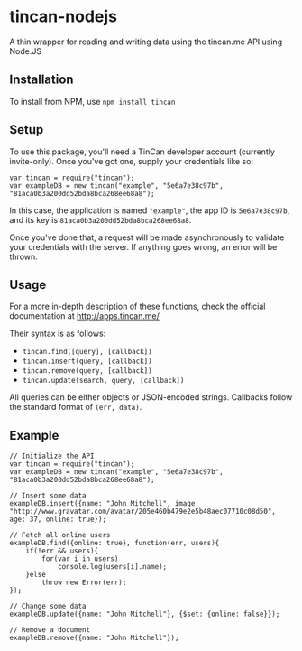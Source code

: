 tincan-nodejs
=============

A thin wrapper for reading and writing data using the tincan.me API using Node.JS

Installation
------------

To install from NPM, use `npm install tincan`

Setup
-----

To use this package, you'll need a TinCan developer account (currently invite-only). Once you've got one, supply your credentials like so:

    var tincan = require("tincan");
    var exampleDB = new tincan("example", "5e6a7e38c97b", "81aca0b3a200dd52bda8bca268ee68a8");

In this case, the application is named `"example"`, the app ID is `5e6a7e38c97b`, and its key is `81aca0b3a200dd52bda8bca268ee68a8`.

Once you've done that, a request will be made asynchronously to validate your credentials with the server. If anything goes wrong, an error will be thrown.

Usage
-----

For a more in-depth description of these functions, check the official documentation at http://apps.tincan.me/

Their syntax is as follows:

- `tincan.find([query], [callback])`
- `tincan.insert(query, [callback])`
- `tincan.remove(query, [callback])`
- `tincan.update(search, query, [callback])`

All queries can be either objects or JSON-encoded strings. Callbacks follow the standard format of `(err, data)`.

Example
-------

    // Initialize the API
    var tincan = require("tincan");
    var exampleDB = new tincan("example", "5e6a7e38c97b", "81aca0b3a200dd52bda8bca268ee68a8");
    
    // Insert some data
    exampleDB.insert({name: "John Mitchell", image: "http://www.gravatar.com/avatar/205e460b479e2e5b48aec07710c08d50", age: 37, online: true});
    
    // Fetch all online users
    exampleDB.find({online: true}, function(err, users){
    	if(!err && users){
    		for(var i in users)
    			console.log(users[i].name);
    	}else
    		throw new Error(err);
    });
    
    // Change some data
    exampleDB.update({name: "John Mitchell"}, {$set: {online: false}});
    
    // Remove a document
    exampleDB.remove({name: "John Mitchell"});
